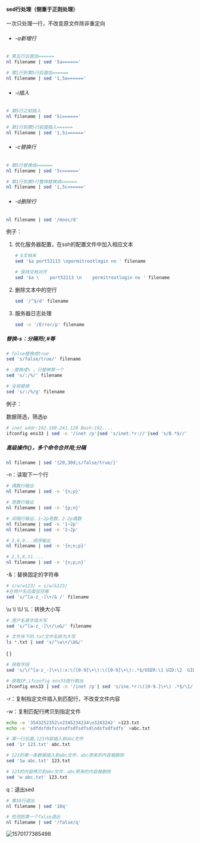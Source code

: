 #### sed行处理（侧重于正则处理）

一次只处理一行，不改变原文件除非重定向

- ###### -a新增行

```bash
# 第五行后面加======
nl filename | sed '5a======' 

# 第1行到第5行后面加======
nl filename | sed '1,5a======'
```

- ###### -i插入

```bash
# 第5行之前插入
nl filename | sed '5i======'

# 第1行到第5行前面插入======
nl filename | sed '1,5i======'
```

- ###### -c替换行

```bash
# 第5行替换成======
nl filename | sed '5c======'

# 第1行到第5行整体替换成======
nl filename | sed '1,5c======'
```

- ###### -d删除行

```bash
nl filename | sed '/mooc/d'
```

例子：

1. 优化服务器配置，在ssh的配置文件中加入相应文本

   ```bash
   # $文档末
   sed '$a port52113 \npermitrootlogin no ' filename
   
   # 保持文档对齐
   sed '$a \	port52113 \n	permitrootlogin no ' filename
   ```

   

2. 删除文本中的空行

   ```bash
   sed '/^$/d' filename
   ```

   

3. 服务器日志处理

   ```bash
   sed -n '/Error/p' filename
   ```

   

##### 替换-s：分隔符/,#等

```bash
# false替换成true
sed 's/false/true/' filename

# :替换成% ，只替换第一个
sed 's/:/%/' filename

# 全局替换
sed 's/:/%/g' filename
```

例子：

数据筛选，筛选ip

```bash
# inet addr:192.168.241.128 Bash:192.... 
ifconfig ens33 | sed -n '/inet /p'|sed 's/inet.*r://'|sed 's/B.*$//'
```

##### 高级操作{}，多个命令合并用;分隔

```bash
nl filename | sed '{20,30d;s/false/true/}'
```

-n：读取下一个行

```bash
# 偶数行输出
nl filename | sed -n '{n;p}'

# 奇数行输出
nl filename | sed -n '{p;n}'

# 间隔行输出，1~2p奇数，2-2p偶数
nl filename | sed -n '1~2p' 
nl filename | sed -n '2~2p'

# 3,6,9...顺序输出
nl filename | sed -n '{n;n;p}'

# 2,5,8,11....
nl filename | sed -n '{n;p;n}'
```

-&：替换固定的字符串

```bash
# s/w/w123/ = s/w/&123/
#在用户名后面加空格
sed 's/^[a-z_-]\+/&	/' filename
```

\u \l \U \L：转换大小写

```bash
# 用户名首字母大写
sed 's/^[a-z_-]\+/\u&/' filename

# 文件夹下的.txt文件名转为大写
ls *.txt | sed 's/^\w\+/\U&/'
```

( )

```bash
# 获取字段
sed 's/\(^[a-z_-]\+\):x:\([0-9]\+\):\([0-9]\+\):.*$/USER:\1	UID:\2	GID\3/' filename

# 获取IP,ifconfig ens33按行取出
ifconfig ens33 | sed -n '/inet /p'| sed 's/ine.*r:\([0-9.]\+\) .*$/\1/'
```

-r：复制指定文件插入到匹配行，不改变文件内容

-w：复制匹配行拷贝到指定文件

```bash
echo -e '3543252352\n2345234234\n3243242' >123.txt
echo -e 'sdfdsfdsfs\nsdfsdfsdfsd\ndsfsdfsdfs' >abc.txt

# 第一行后面,123内容插入到abc文件
sed '1r 123.txt' abc.txt

# 123的第一条数据插入到abc文件，abc原来的内容被删除
sed '1w abc.txt' 123.txt

# 123的内容拷贝到abc文件，abc原来的内容被删除
sed 'w abc.txt' 123.txt
```

q：退出sed

```bash
# 第10行退出
nl filename | sed '10q'

# 检测到第一个false退出
nl filename | sed '/false/q'
```



![1570177385498](D:\markdown\notes\img\1570177385498.png)